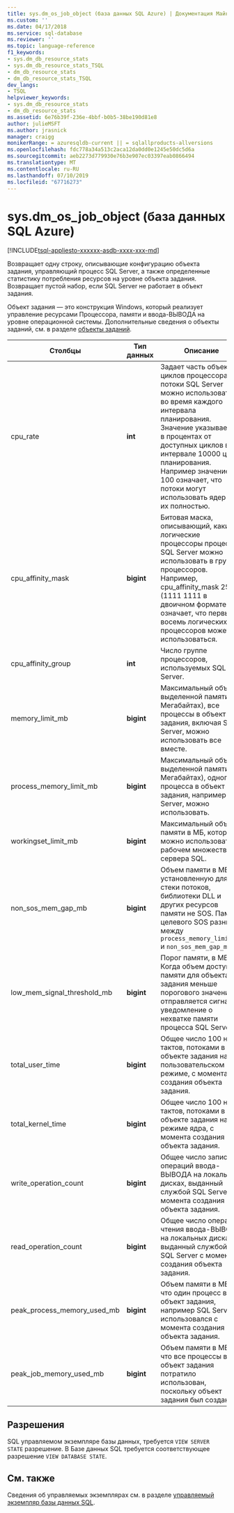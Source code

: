 ```yaml
---
title: sys.dm_os_job_object (база данных SQL Azure) | Документация Майкрософт
ms.custom: ''
ms.date: 04/17/2018
ms.service: sql-database
ms.reviewer: ''
ms.topic: language-reference
f1_keywords:
- sys.dm_db_resource_stats
- sys.dm_db_resource_stats_TSQL
- dm_db_resource_stats
- dm_db_resource_stats_TSQL
dev_langs:
- TSQL
helpviewer_keywords:
- sys.dm_db_resource_stats
- dm_db_resource_stats
ms.assetid: 6e76b39f-236e-4bbf-b0b5-38be190d81e8
author: julieMSFT
ms.author: jrasnick
manager: craigg
monikerRange: = azuresqldb-current || = sqlallproducts-allversions
ms.openlocfilehash: fdc778a34a513c2aca12da0dd0e1245e50dc5d6a
ms.sourcegitcommit: aeb2273d779930e76b3e907ec03397eab0866494
ms.translationtype: MT
ms.contentlocale: ru-RU
ms.lasthandoff: 07/10/2019
ms.locfileid: "67716273"
---
```

# <a name="sysdmosjobobject-azure-sql-database"></a>sys.dm_os_job_object (база данных SQL Azure)
[!INCLUDE[tsql-appliesto-xxxxxx-asdb-xxxx-xxx-md](../../includes/tsql-appliesto-xxxxxx-asdb-xxxx-xxx-md.md)]

Возвращает одну строку, описывающие конфигурацию объекта задания, управляющий процесс SQL Server, а также определенные статистику потребления ресурсов на уровне объекта задания. Возвращает пустой набор, если SQL Server не работает в объект задания. 

Объект задания — это конструкция Windows, который реализует управление ресурсами Процессора, памяти и ввода-ВЫВОДА на уровне операционной системы. Дополнительные сведения о объекты заданий, см. в разделе [объекты заданий](/windows/desktop/ProcThread/job-objects). 
  
|Столбцы|Тип данных|Описание|  
|-------------|---------------|-----------------|  
|cpu_rate|**int**|Задает часть объекта циклов процессора, потоки SQL Server можно использовать во время каждого интервала планирования. Значение указывается в процентах от доступных циклов в интервале 10000 цикл планирования. Например значение 100 означает, что потоки могут использовать ядер ЦП, их полностью.|
|cpu_affinity_mask|**bigint**|Битовая маска, описывающий, какие логические процессоры процесс SQL Server можно использовать в группе процессоров. Например, cpu_affinity_mask 255 (1111 1111 в двоичном формате) означает, что первые восемь логических процессоров может использоваться.|
|cpu_affinity_group|**int**|Число группе процессоров, используемых SQL Server.|
|memory_limit_mb|**bigint**|Максимальный объем выделенной памяти (в Мегабайтах), все процессы в объект задания, включая SQL Server, можно использовать все вместе.| 
|process_memory_limit_mb |**bigint**|Максимальный объем выделенной памяти (в Мегабайтах), одного процесса в объект задания, например SQL Server, можно использовать.|
|workingset_limit_mb |**bigint**|Максимальный объем памяти в МБ, который можно использовать в рабочем множестве сервера SQL.|
|non_sos_mem_gap_mb|**bigint**|Объем памяти в МБ, установленную для стеки потоков, библиотеки DLL и других ресурсов памяти не SOS. Память целевого SOS разница между `process_memory_limit_mb` и `non_sos_mem_gap_mb`.| 
|low_mem_signal_threshold_mb|**bigint**|Порог памяти, в МБ. Когда объем доступной памяти для объекта задания меньше порогового значения, отправляется сигнал уведомление о нехватке памяти процесса SQL Server. |
|total_user_time|**bigint**|Общее число 100 нс тактов, потоками в объекте задания на в пользовательском режиме, с момента создания объекта задания. |
|total_kernel_time |**bigint**|Общее число 100 нс тактов, потоками в объекте задания на в режиме ядра, с момента создания объекта задания. |
|write_operation_count |**bigint**|Общее число записи операций ввода-ВЫВОДА на локальных дисках, выданный службой SQL Server с момента создания объекта задания. |
|read_operation_count |**bigint**|Общее число операций чтения ввода-ВЫВОДА на локальных дисках, выданный службой SQL Server с момента создания объекта задания. |
|peak_process_memory_used_mb|**bigint**|Объем памяти в МБ, что один процесс в объект задания, например SQL Server, использовался с момента создания объекта задания.| 
|peak_job_memory_used_mb|**bigint**|Объем памяти в МБ, что все процессы в объект задания потратило использован, поскольку объект задания был создан.|
  
## <a name="permissions"></a>Разрешения  
SQL управляемом экземпляре базы данных, требуется `VIEW SERVER STATE` разрешение. В Базе данных SQL требуется соответствующее разрешение `VIEW DATABASE STATE`.  
 
## <a name="see-also"></a>См. также  

Сведения об управляемых экземплярах см. в разделе [управляемый экземпляр базы данных SQL](https://docs.microsoft.com/azure/sql-database/sql-database-managed-instance).
  

